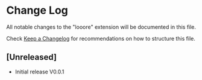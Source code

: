 # Change Log

All notable changes to the "looore" extension will be documented in this file.

Check [Keep a Changelog](http://keepachangelog.com/) for recommendations on how to structure this file.

## [Unreleased]

- Initial release V0.0.1
